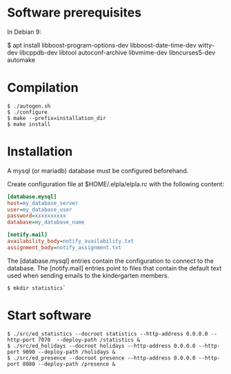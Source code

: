 Software prerequisites
======================

In Debian 9:

$ apt install libboost-program-options-dev libboost-date-time-dev witty-dev libcppdb-dev libtool autoconf-archive libvmime-dev  libncurses5-dev automake

Compilation
===========
```shell
$ ./autogen.sh
$ ./configure
$ make --prefix=installation_dir
$ make install
```

Installation
============

A mysql (or mariadb) database must be configured beforehand.

Create configuration file at $HOME/.elpla/elpla.rc with the following content:
```ini
[database.mysql]
host=my_database_server
user=my_database_user
password=xxxxxxxxxx
database=my_database_name

[notify.mail]
availability_body=notify_availability.txt
assignment_body=notify_assignment.txt
```

The [database.mysql] entries contain the configuration to connect to the database. The [notify.mail] entries point to files that contain the default text used when sending emails to the kindergarten members.

```shell
$ mkdir statistics`
```

Start software
==============
```shell
$ ./src/ed_statistics --docroot statistics --http-address 0.0.0.0 --http-port 7070  --deploy-path /statistics &
$ ./src/ed_holidays --docroot holidays --http-address 0.0.0.0 --http-port 9090 --deploy-path /holidays &
$ ./src/ed_presence --docroot presence --http-address 0.0.0.0 --http-port 8080 --deploy-path /presence &
```
